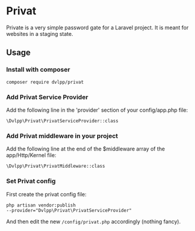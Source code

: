# Privat

Private is a very simple password gate for a Laravel project.
It is meant for websites in a staging state.

## Usage

### Install with composer

<code>composer require dvlpp/privat</code>

### Add Privat Service Provider

Add the following line in the 'provider' section of your config/app.php file:

<code>\Dvlpp\Privat\PrivatServiceProvider::class</code>

### Add Privat middleware in your project

Add the following line at the end of the $middleware array of the app/Http/Kernel file:

<code>\Dvlpp\Privat\PrivatMiddleware::class</code>

### Set Privat config

First create the privat config file:

<code>php artisan vendor:publish --provider="Dvlpp\Privat\PrivatServiceProvider"</code>

And then edit the new <code>/config/privat.php</code> accordingly (nothing fancy).